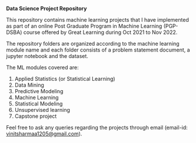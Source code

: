 ****Data Science Project Repository****

This repository contains machine learning projects that I have implemented as part of an online Post Graduate Program in Machine Learning (PGP-DSBA) course offered by Great Learning during Oct 2021 to Nov 2022.

The repository folders are organized according to the machine learning module name and each folder consists of a problem statement document, a jupyter notebook and the dataset.

The ML modules covered are:

1. Applied Statistics (or Statistical Learning)
2. Data Mining
3. Predictive Modeling
4. Machine Learning
5. Statistical Modeling
6. Unsupervised learning
7. Capstone project

Feel free to ask any queries regarding the projects through email (email-id: vinitsharmaa1205@gmail.com).
